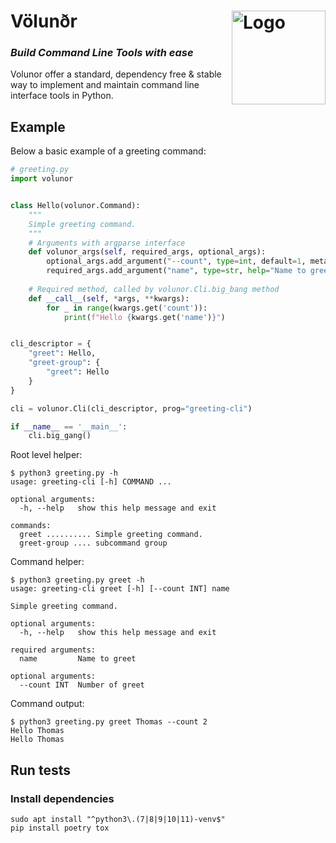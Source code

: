 # Völunðr <img src="https://i.postimg.cc/m2M34BGS/logo.png" style="float: right;" alt="Logo" width="150" height="150">

### _Build Command Line Tools with ease_

Volunor offer a standard, dependency free & stable way to implement and maintain command line interface tools in Python.

## Example

Below a basic example of a greeting command:
```python
# greeting.py
import volunor


class Hello(volunor.Command):
    """
    Simple greeting command.
    """
    # Arguments with argparse interface
    def volunor_args(self, required_args, optional_args):
        optional_args.add_argument("--count", type=int, default=1, metavar="INT", help="Number of greet")
        required_args.add_argument("name", type=str, help="Name to greet")
    
    # Required method, called by volunor.Cli.big_bang method
    def __call__(self, *args, **kwargs):
        for _ in range(kwargs.get('count')):
            print(f"Hello {kwargs.get('name')}")


cli_descriptor = {
    "greet": Hello,
    "greet-group": {
        "greet": Hello
    }
}

cli = volunor.Cli(cli_descriptor, prog="greeting-cli")

if __name__ == '__main__':
    cli.big_gang()
```

Root level helper:
```shell
$ python3 greeting.py -h
usage: greeting-cli [-h] COMMAND ...

optional arguments:
  -h, --help   show this help message and exit

commands:
  greet .......... Simple greeting command.
  greet-group .... subcommand group
```

Command helper:
```
$ python3 greeting.py greet -h
usage: greeting-cli greet [-h] [--count INT] name

Simple greeting command.

optional arguments:
  -h, --help   show this help message and exit

required arguments:
  name         Name to greet

optional arguments:
  --count INT  Number of greet
```

Command output:
```shell
$ python3 greeting.py greet Thomas --count 2
Hello Thomas
Hello Thomas
```

## Run tests

### Install dependencies

```shell
sudo apt install "^python3\.(7|8|9|10|11)-venv$"
pip install poetry tox
```
